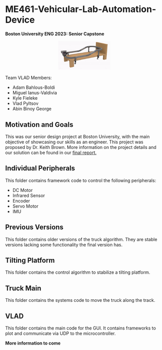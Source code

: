 # ME461-Vehicular-Lab-Automation-Device
<b>Boston University ENG 2023: Senior Capstone</b> 

<p align="center" width="100%">
    <img width="33%" src="Assets/VLAD.png"> 
</p>


Team VLAD Members:

- Adam Bahlous-Boldi
- Miguel Ianus-Valdivia
- Kyle Fieleke
- Vlad Pyltsov
- Abin Binoy George


## Motivation and Goals
This was our senior design project at Boston University, with the main objective of showcasing our skills as an engineer. This project was proposed by Dr. Keith Brown. More information on the project details and our solution can be found in our [final report.](Assets/Team%2021%20Vlad%20ME461%20Final%20Report.pdf)


## Individual Peripherals
This folder contains framework code to control the following peripherals:
- DC Motor
- Infrared Sensor
- Encoder
- Servo Motor
- IMU

## Previous Versions
This folder contains older versions of the truck algorithm. They are stable versions lacking some functionality the final version has.

## Tilting Platform
This folder contains the control algorithm to stabilize a tilting platform.

## Truck Main
This folder contains the systems code to move the truck along the track.

## VLAD
This folder contains the main code for the GUI. It contains frameworks to plot and communicate via UDP to the microcontroller.



<b> More information to come</b>
